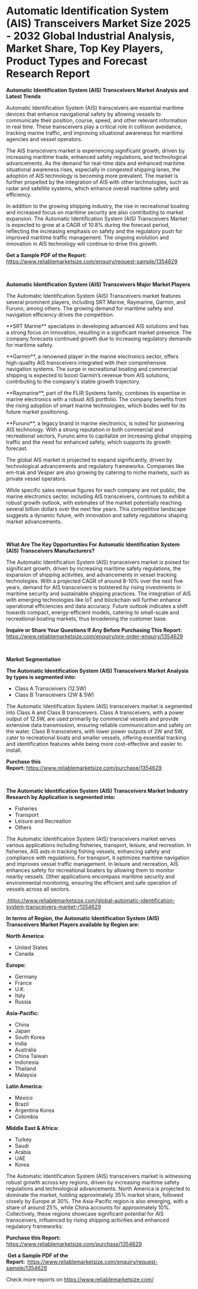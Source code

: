 <p><h1>Automatic Identification System (AIS) Transceivers Market Size 2025 - 2032 Global Industrial Analysis, Market Share, Top Key Players, Product Types and Forecast Research Report</h1></p><p><strong>Automatic Identification System (AIS) Transceivers Market Analysis and Latest Trends</strong></p>
<p><p>Automatic Identification System (AIS) transceivers are essential maritime devices that enhance navigational safety by allowing vessels to communicate their position, course, speed, and other relevant information in real time. These transceivers play a critical role in collision avoidance, tracking marine traffic, and improving situational awareness for maritime agencies and vessel operators.</p><p>The AIS transceivers market is experiencing significant growth, driven by increasing maritime trade, enhanced safety regulations, and technological advancements. As the demand for real-time data and enhanced maritime situational awareness rises, especially in congested shipping lanes, the adoption of AIS technology is becoming more prevalent. The market is further propelled by the integration of AIS with other technologies, such as radar and satellite systems, which enhance overall maritime safety and efficiency.</p><p>In addition to the growing shipping industry, the rise in recreational boating and increased focus on maritime security are also contributing to market expansion. The Automatic Identification System (AIS) Transceivers Market is expected to grow at a CAGR of 10.8% during the forecast period, reflecting the increasing emphasis on safety and the regulatory push for improved maritime traffic management. The ongoing evolution and innovation in AIS technology will continue to drive this growth.</p></p>
<p><strong>Get a Sample PDF of the Report:&nbsp;</strong> <a href="https://www.reliablemarketsize.com/enquiry/request-sample/1354629?utm_campaign=2526&utm_medium=2&utm_source=Github&utm_content=ia&utm_term=28022025&utm_id=automatic-identification-system-ais-transceivers">https://www.reliablemarketsize.com/enquiry/request-sample/1354629</a></p>
<p>&nbsp;</p>
<p><strong>Automatic Identification System (AIS) Transceivers Major Market Players</strong></p>
<p><p>The Automatic Identification System (AIS) Transceivers market features several prominent players, including SRT Marine, Raymarine, Garmin, and Furuno, among others. The growing demand for maritime safety and navigation efficiency drives the competition.</p><p>**SRT Marine** specializes in developing advanced AIS solutions and has a strong focus on innovation, resulting in a significant market presence. The company forecasts continued growth due to increasing regulatory demands for maritime safety.</p><p>**Garmin**, a renowned player in the marine electronics sector, offers high-quality AIS transceivers integrated with their comprehensive navigation systems. The surge in recreational boating and commercial shipping is expected to boost Garmin’s revenue from AIS solutions, contributing to the company's stable growth trajectory.</p><p>**Raymarine**, part of the FLIR Systems family, combines its expertise in marine electronics with a robust AIS portfolio. The company benefits from the rising adoption of smart marine technologies, which bodes well for its future market positioning. </p><p>**Furuno**, a legacy brand in marine electronics, is noted for pioneering AIS technology. With a strong reputation in both commercial and recreational sectors, Furuno aims to capitalize on increasing global shipping traffic and the need for enhanced safety, which supports its growth forecast.</p><p>The global AIS market is projected to expand significantly, driven by technological advancements and regulatory frameworks. Companies like em-trak and Vesper are also growing by catering to niche markets, such as private vessel operators. </p><p>While specific sales revenue figures for each company are not public, the marine electronics sector, including AIS transceivers, continues to exhibit a robust growth outlook, with estimates of the market potentially reaching several billion dollars over the next few years. This competitive landscape suggests a dynamic future, with innovation and safety regulations shaping market advancements.</p></p>
<p>&nbsp;</p>
<p><strong>What Are The Key Opportunities For Automatic Identification System (AIS) Transceivers Manufacturers?</strong></p>
<p><p>The Automatic Identification System (AIS) transceivers market is poised for significant growth, driven by increasing maritime safety regulations, the expansion of shipping activities, and advancements in vessel tracking technologies. With a projected CAGR of around 8-10% over the next five years, demand for AIS transceivers is bolstered by rising investments in maritime security and sustainable shipping practices. The integration of AIS with emerging technologies like IoT and blockchain will further enhance operational efficiencies and data accuracy. Future outlook indicates a shift towards compact, energy-efficient models, catering to small-scale and recreational boating markets, thus broadening the customer base.</p></p>
<p><strong>Inquire or Share Your Questions If Any Before Purchasing This Report:</strong> <a href="https://www.reliablemarketsize.com/enquiry/pre-order-enquiry/1354629?utm_campaign=2526&utm_medium=2&utm_source=Github&utm_content=ia&utm_term=28022025&utm_id=automatic-identification-system-ais-transceivers">https://www.reliablemarketsize.com/enquiry/pre-order-enquiry/1354629</a></p>
<p>&nbsp;</p>
<p><strong>Market Segmentation</strong></p>
<p><strong>The Automatic Identification System (AIS) Transceivers Market Analysis by types is segmented into:</strong></p>
<p><ul><li>Class A Transceivers (12.5W)</li><li>Class B Transceivers (2W & 5W)</li></ul></p>
<p><p>The Automatic Identification System (AIS) transceivers market is segmented into Class A and Class B transceivers. Class A transceivers, with a power output of 12.5W, are used primarily by commercial vessels and provide extensive data transmission, ensuring reliable communication and safety on the water. Class B transceivers, with lower power outputs of 2W and 5W, cater to recreational boats and smaller vessels, offering essential tracking and identification features while being more cost-effective and easier to install.</p></p>
<p><strong>Purchase this Report:&nbsp;</strong><a href="https://www.reliablemarketsize.com/purchase/1354629?utm_campaign=2526&utm_medium=2&utm_source=Github&utm_content=ia&utm_term=28022025&utm_id=automatic-identification-system-ais-transceivers">https://www.reliablemarketsize.com/purchase/1354629</a></p>
<p>&nbsp;</p>
<p><strong>The Automatic Identification System (AIS) Transceivers Market Industry Research by Application is segmented into:</strong></p>
<p><ul><li>Fisheries</li><li>Transport</li><li>Leisure and Recreation</li><li>Others</li></ul></p>
<p><p>The Automatic Identification System (AIS) transceivers market serves various applications including fisheries, transport, leisure, and recreation. In fisheries, AIS aids in tracking fishing vessels, enhancing safety and compliance with regulations. For transport, it optimizes maritime navigation and improves vessel traffic management. In leisure and recreation, AIS enhances safety for recreational boaters by allowing them to monitor nearby vessels. Other applications encompass maritime security and environmental monitoring, ensuring the efficient and safe operation of vessels across all sectors.</p></p>
<p><a href="https://www.reliablemarketsize.com/global-automatic-identification-system-transceivers-market-r1354629?utm_campaign=2526&utm_medium=2&utm_source=Github&utm_content=ia&utm_term=28022025&utm_id=automatic-identification-system-ais-transceivers">&nbsp;https://www.reliablemarketsize.com/global-automatic-identification-system-transceivers-market-r1354629</a></p>
<p><strong>In terms of Region, the Automatic Identification System (AIS) Transceivers Market Players available by Region are:</strong></p>
<p>
    <p> <strong> North America: </strong>
        <ul>
            <li>United States</li>
            <li>Canada</li>
        </ul>
        </p> 
    <p> <strong> Europe: </strong>
        <ul>
            <li>Germany</li>
            <li>France</li>
            <li>U.K.</li>
            <li>Italy</li>
            <li>Russia</li>
        </ul>
        </p> 
    <p> <strong> Asia-Pacific: </strong>
        <ul>
            <li>China</li>
            <li>Japan</li>
            <li>South Korea</li>
            <li>India</li>
            <li>Australia</li>
            <li>China Taiwan</li>
            <li>Indonesia</li>
            <li>Thailand</li>
            <li>Malaysia</li>
        </ul>
        </p> 
    <p> <strong> Latin America: </strong>
        <ul>
            <li>Mexico</li>
            <li>Brazil</li>
            <li>Argentina Korea</li>
            <li>Colombia</li>
        </ul>
        </p> 
    <p> <strong> Middle East & Africa: </strong>
        <ul>
            <li>Turkey</li>
            <li>Saudi</li>
            <li>Arabia</li>
            <li>UAE</li>
            <li>Korea</li>
        </ul>
    </p>
    </p>
<p><p>The Automatic Identification System (AIS) transceivers market is witnessing robust growth across key regions, driven by increasing maritime safety regulations and technological advancements. North America is projected to dominate the market, holding approximately 35% market share, followed closely by Europe at 30%. The Asia-Pacific region is also emerging, with a share of around 25%, while China accounts for approximately 10%. Collectively, these regions showcase significant potential for AIS transceivers, influenced by rising shipping activities and enhanced regulatory frameworks.</p></p>
<p><strong>Purchase this Report: </strong><a href="https://www.reliablemarketsize.com/purchase/1354629?utm_campaign=2526&utm_medium=2&utm_source=Github&utm_content=ia&utm_term=28022025&utm_id=automatic-identification-system-ais-transceivers">https://www.reliablemarketsize.com/purchase/1354629</a></p>
<p>&nbsp;<strong>Get a Sample PDF of the Report:&nbsp;&nbsp;</strong><a href="https://www.reliablemarketsize.com/enquiry/request-sample/1354629?utm_campaign=2526&utm_medium=2&utm_source=Github&utm_content=ia&utm_term=28022025&utm_id=automatic-identification-system-ais-transceivers">https://www.reliablemarketsize.com/enquiry/request-sample/1354629</a></p>
<p><strong></strong></p>
<p>Check more reports on <a href="https://www.reliablemarketsize.com/?utm_campaign=2526&utm_medium=2&utm_source=Github&utm_content=ia&utm_term=28022025&utm_id=automatic-identification-system-ais-transceivers">https://www.reliablemarketsize.com/</a></p>